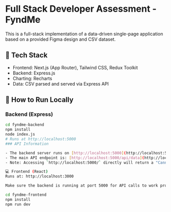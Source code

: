 # Full Stack Developer Assessment - FyndMe

This is a full-stack implementation of a data-driven single-page application based on a provided Figma design and CSV dataset.

## 🔧 Tech Stack

- Frontend: Next.js (App Router), Tailwind CSS, Redux Toolkit
- Backend: Express.js
- Charting: Recharts
- Data: CSV parsed and served via Express API

## 🚀 How to Run Locally

### Backend (Express)
```bash
cd fyndme-backend
npm install
node index.js
# Runs at http://localhost:5000
### API Information

- The backend server runs on [http://localhost:5000](http://localhost:5000).
- The main API endpoint is: [http://localhost:5000/api/data](http://localhost:5000/api/data)
- Note: Accessing `http://localhost:5000/` directly will return a "Cannot GET /" message. This is expected because the server is an API-only backend and does not serve a root route.

💻 Frontend (React)
Runs at: http://localhost:3000

Make sure the backend is running at port 5000 for API calls to work properly.

cd fyndme-frontend
npm install
npm run dev



